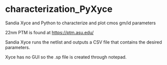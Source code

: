 # characterization_PyXyce
Sandia Xyce and Python to characterize and plot cmos gm/id parameters
  
22nm PTM is found at https://ptm.asu.edu/  

Sandia Xyce runs the netlist and outputs a CSV file that contains the desired parameters.  

Xyce has no GUI so the .sp file is created through notepad.  

